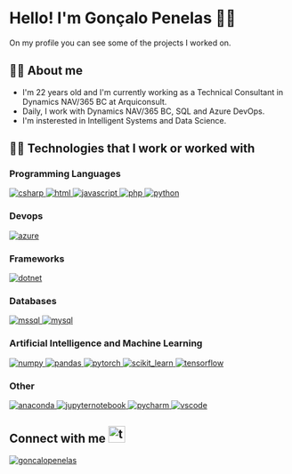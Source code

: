 <h1 align="left">Hello! I'm Gonçalo Penelas 🙋‍♂️ </h1>
On my profile you can see some of the projects I worked on.

<h2 align="left"> 👋🏻 About me</h2>

- I'm 22 years old and I'm currently working as a Technical Consultant in Dynamics NAV/365 BC at Arquiconsult.
- Daily, I work with Dynamics NAV/365 BC, SQL and Azure DevOps.
- I'm insterested in Intelligent Systems and Data Science.

<h2 align="left"> 👨‍💻 Technologies that I work or worked with</h2>
<h3>Programming Languages</h3>
<a href="https://www.w3schools.com/cs/" target="_blank" rel="noreferrer"> <img src="https://img.shields.io/badge/C%23-blueviolet?style=for-the-badge&logo=c-sharp&logoColor=white" alt="csharp"/> </a>
<a href="https://www.w3schools.com/html/" target="_blank" rel="noreferrer"> <img src="https://img.shields.io/badge/HTML-239120?style=for-the-badge&logo=html5&logoColor=white" alt="html"/> </a>
<a href="https://developer.mozilla.org/en-US/docs/Web/JavaScript" target="_blank" rel="noreferrer"> <img src="https://img.shields.io/badge/JavaScript-F7DF1E?style=for-the-badge&logo=javascript&logoColor=black" alt="javascript"/> </a>
<a href="https://www.php.net/" target="_blank" rel="noreferrer"> <img src="https://img.shields.io/badge/PHP-777BB4?style=for-the-badge&logo=php&logoColor=white" alt="php"/> </a>
<a href="https://www.python.org" target="_blank" rel="noreferrer"> <img src="https://img.shields.io/badge/Python-3776AB?style=for-the-badge&logo=python&logoColor=white" alt="python"/> </a>



<h3>Devops</h3>
<a href="https://azure.microsoft.com/en-in/" target="_blank" rel="noreferrer"> <img src="https://img.shields.io/badge/Azure_DevOps-0078D7?style=for-the-badge&logo=azure-devops&logoColor=white" alt="azure"/> </a>

<h3>Frameworks</h3>
<a href="https://dotnet.microsoft.com/" target="_blank" rel="noreferrer"> <img src="https://img.shields.io/badge/-.NET-blueviolet?style=for-the-badge&logo=dotnet&logoColor=white" alt="dotnet" /> </a>

<h3>Databases</h3>
<a href="https://www.microsoft.com/en-us/sql-server" target="_blank" rel="noreferrer"> <img src="https://img.shields.io/badge/Microsoft%20SQL%20Server-CC2927?style=for-the-badge&logo=microsoft%20sql%20server&logoColor=white" alt="mssql"/> </a>
<a href="https://www.mysql.com/" target="_blank" rel="noreferrer"> <img src="https://img.shields.io/badge/MySQL-005C84?style=for-the-badge&logo=mysql&logoColor=white" alt="mysql"/> </a>

<h3>Artificial Intelligence and Machine Learning</h3>
<a href="https://numpy.org/" target="_blank" rel="noreferrer"> <img src="https://img.shields.io/badge/-numpy-4D77CF?style=for-the-badge&logo=numpy&logoColor=white" alt="numpy"/> </a>
<a href="https://pandas.pydata.org/" target="_blank" rel="noreferrer"> <img src="https://img.shields.io/badge/-pandas-130654?style=for-the-badge&logo=pandas&logoColor=white" alt="pandas"/> </a>
<a href="https://pytorch.org/" target="_blank" rel="noreferrer"> <img src="https://img.shields.io/badge/-pytorch-EE4C2C?style=for-the-badge&logo=pytorch&logoColor=white" alt="pytorch"/> </a>
<a href="https://scikit-learn.org/" target="_blank" rel="noreferrer"> <img src="https://img.shields.io/badge/scikit_learn-3499CD?style=for-the-badge&logo=scikitlearn&logoColor=F89939" alt="scikit_learn"/> </a>
<a href="https://www.tensorflow.org" target="_blank" rel="noreferrer"> <img src="https://img.shields.io/badge/TensorFlow-FF6F00?style=for-the-badge&logo=tensorflow&logoColor=white" alt="tensorflow"/> </a>

<h3>Other</h3>
<a href="https://www.anaconda.com/" target="_blank" rel="noreferrer"> <img src="https://img.shields.io/badge/Anaconda-43B049?style=for-the-badge&logo=anaconda&logoColor=white" alt="anaconda"/> </a>
<a href="https://jupyter.org/" target="_blank" rel="noreferrer"> <img src="https://img.shields.io/badge/Jupyter-F37726?style=for-the-badge&logo=Jupyter&logoColor=white" alt="jupyternotebook"/> </a>
<a href="https://www.jetbrains.com/pycharm/" target="_blank" rel="noreferrer"> <img src="https://img.shields.io/badge/pycharm-000000?style=for-the-badge&logo=pycharm&logoColor=white" alt="pycharm"/> </a>
<a href="https://code.visualstudio.com/" target="_blank" rel="noreferrer"> <img src="https://img.shields.io/badge/VS_Code-3EA0EB?style=for-the-badge&logo=visualstudiocode&logoColor=white" alt="vscode"/> </a>


<h2 align="left">Connect with me <img src="https://em-content.zobj.net/source/microsoft-teams/363/call-me-hand_1f919.png" alt="teams" width=30 height=30/></h2>
<a href="https://linkedin.com/in/goncalopenelas" target="blank"><img align="center" src="https://img.shields.io/badge/LinkedIn-0077B5?style=for-the-badge&logo=LinkedIn&logoColor=white" alt="goncalopenelas"/></a>
